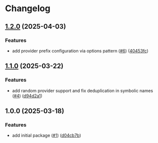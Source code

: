 # Changelog

## [1.2.0](https://github.com/CloudNationHQ/az-cn-go-markparsr/compare/v1.1.0...v1.2.0) (2025-04-03)


### Features

* add provider prefix configuration via options pattern ([#6](https://github.com/CloudNationHQ/az-cn-go-markparsr/issues/6)) ([40453fc](https://github.com/CloudNationHQ/az-cn-go-markparsr/commit/40453fc7841c709f0c913c26d14347e2fcba89d5))

## [1.1.0](https://github.com/CloudNationHQ/az-cn-go-markparsr/compare/v1.0.0...v1.1.0) (2025-03-22)


### Features

* add random provider support and fix deduplication in symbolic names ([#4](https://github.com/CloudNationHQ/az-cn-go-markparsr/issues/4)) ([d94d2a1](https://github.com/CloudNationHQ/az-cn-go-markparsr/commit/d94d2a1c0557d6aadf3bdb3f856b22f4d2358d67))

## 1.0.0 (2025-03-18)


### Features

* add initial package ([#1](https://github.com/CloudNationHQ/az-cn-go-markparsr/issues/1)) ([d04cb7b](https://github.com/CloudNationHQ/az-cn-go-markparsr/commit/d04cb7bd91d4231c2f4843e3cd20dbef9611ae04))
